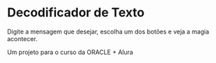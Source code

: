 <h1> Decodificador de Texto </h1>
<p> Digite a mensagem que desejar, escolha um dos botões e veja a magia acontecer. </p>
<p> Um projeto para o curso da ORACLE + Alura </p>
